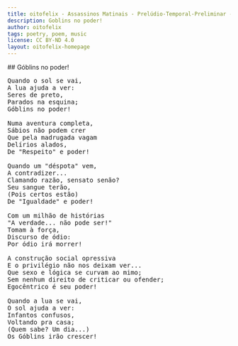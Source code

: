 ```yaml
---
title: oitofelix - Assassinos Matinais - Prelúdio-Temporal-Preliminar - Góblins no poder!
description: Goblins no poder!
author: oitofelix
tags: poetry, poem, music
license: CC BY-ND 4.0
layout: oitofelix-homepage
---
```

<div id="markdown" markdown="1">
## Góblins no poder!

<pre class="poem">
Quando o sol se vai,
A lua ajuda a ver:
Seres de preto,
Parados na esquina;
Góblins no poder!

Numa aventura completa,
Sábios não podem crer
Que pela madrugada vagam
Delírios alados,
De "Respeito" e poder!

Quando um "déspota" vem,
A contradizer...
Clamando razão, sensato senão?
Seu sangue terão,
(Pois certos estão)
De "Igualdade" e poder!

Com um milhão de histórias
"A verdade... não pode ser!"
Tomam à força,
Discurso de ódio:
Por ódio irá morrer!

A construção social opressiva
E o privilégio não nos deixam ver...
Que sexo e lógica se curvam ao mimo;
Sem nenhum direito de criticar ou ofender;
Egocêntrico é seu poder!

Quando a lua se vai,
O sol ajuda a ver:
Infantos confusos,
Voltando pra casa;
(Quem sabe? Um dia...)
Os Góblins irão crescer!
</pre>

</div>
